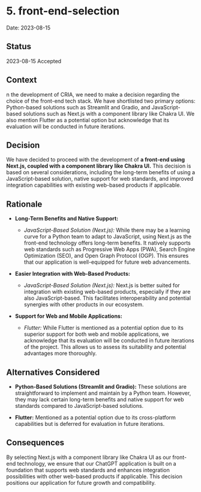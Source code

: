 # 5. front-end-selection

Date: 2023-08-15

## Status

2023-08-15 Accepted

## Context

n the development of CRIA, we need to make a decision regarding the choice of the front-end tech stack. We have shortlisted two primary options: Python-based solutions such as Streamlit and Gradio, and JavaScript-based solutions such as Next.js with a component library like Chakra UI. We also mention Flutter as a potential option but acknowledge that its evaluation will be conducted in future iterations.

## Decision

We have decided to proceed with the development of **a front-end using Next.js, coupled with a component library like Chakra UI.** This decision is based on several considerations, including the long-term benefits of using a JavaScript-based solution, native support for web standards, and improved integration capabilities with existing web-based products if applicable.

## Rationale

- **Long-Term Benefits and Native Support:**

  - _JavaScript-Based Solution (Next.js):_ While there may be a learning curve for a Python team to adapt to JavaScript, using Next.js as the front-end technology offers long-term benefits. It natively supports web standards such as Progressive Web Apps (PWA), Search Engine Optimization (SEO), and Open Graph Protocol (OGP). This ensures that our application is well-equipped for future web advancements.

- **Easier Integration with Web-Based Products:**

  - _JavaScript-Based Solution (Next.js):_ Next.js is better suited for integration with existing web-based products, especially if they are also JavaScript-based. This facilitates interoperability and potential synergies with other products in our ecosystem.

- **Support for Web and Mobile Applications:**
  - _Flutter:_ While Flutter is mentioned as a potential option due to its superior support for both web and mobile applications, we acknowledge that its evaluation will be conducted in future iterations of the project. This allows us to assess its suitability and potential advantages more thoroughly.

## Alternatives Considered

- **Python-Based Solutions (Streamlit and Gradio):** These solutions are straightforward to implement and maintain by a Python team. However, they may lack certain long-term benefits and native support for web standards compared to JavaScript-based solutions.

- **Flutter:** Mentioned as a potential option due to its cross-platform capabilities but is deferred for evaluation in future iterations.

## Consequences

By selecting Next.js with a component library like Chakra UI as our front-end technology, we ensure that our ChatGPT application is built on a foundation that supports web standards and enhances integration possibilities with other web-based products if applicable. This decision positions our application for future growth and compatibility.
